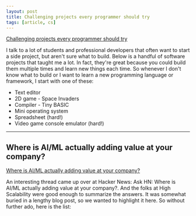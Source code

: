 ```yaml
---
layout: post
title: Challenging projects every programmer should try
tags: [article, cs]
---
```


<!--more-->

[Challenging projects every programmer should try](http://web.eecs.utk.edu/~azh/blog/challengingprojects.html)

I talk to a lot of students and professional developers that often want to start a side project, but aren't sure what to build. Below is a handful of software projects that taught me a lot. In fact, they're great because you could build them multiple times and learn new things each time. So whenever I don't know what to build or I want to learn a new programming language or framework, I start with one of these:

- Text editor
- 2D game - Space Invaders
- Compiler - Tiny BASIC
- Mini operating system
- Spreadsheet (hard!)
- Video game console emulator (hard!)

---

## Where is AI/ML actually adding value at your company?

[Where is AI/ML actually adding value at your company?](https://www.fast.ai/2016/12/29/uses-of-ai/)

An interesting thread came up over at Hacker News: Ask HN: Where is AI/ML actually adding value at your company?. And the folks at High Scalability were good enough to summarize the answers. It was somewhat buried in a lengthy blog post, so we wanted to highlight it here. So without further ado, here is the list: